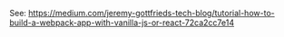 See:
https://medium.com/jeremy-gottfrieds-tech-blog/tutorial-how-to-build-a-webpack-app-with-vanilla-js-or-react-72ca2cc7e14
